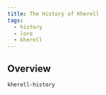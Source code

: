 ```yaml
---
title: The History of Kherell
tags:
  - history
  - lore
  - kherell
---
```

## Overview
```aat-vertical
kherell-history
```
